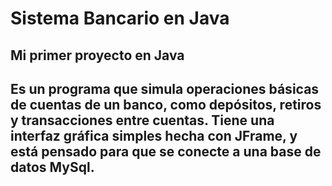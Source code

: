 <h1>Sistema Bancario en Java</h1>
<h2>Mi primer proyecto en Java<h2>
  <p>
    Es un programa que simula operaciones básicas de cuentas de un banco, como depósitos, retiros y transacciones entre cuentas.
    Tiene una interfaz gráfica simples hecha con JFrame, y está pensado para que se conecte a una base de datos MySql.
  </p>
